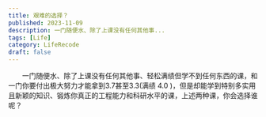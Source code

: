 ```yaml
---
title: 艰难的选择？
published: 2023-11-09
description: 一门随便水、除了上课没有任何其他事...
tags: [Life]
category: LifeRecode
draft: false
---
```


&emsp;&emsp;一门随便水、除了上课没有任何其他事、轻松满绩但学不到任何东西的课，和一门你要付出极大努力才能拿到3.7甚至3.3(满绩 4.0 )，但是却能学到特别多实用且新颖的知识、锻炼你真正的工程能力和科研水平的课，上述两种课，你会选择谁呢？
<!--more-->
